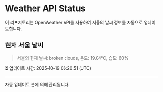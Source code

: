 
# Weather API Status

이 리포지토리는 OpenWeather API를 사용하여 서울의 날씨 정보를 자동으로 업데이트합니다.

## 현재 서울 날씨
> 서울의 현재 날씨: broken clouds, 온도: 19.04°C, 습도: 60%

⏳ 업데이트 시간: 2025-10-19 06:20:51 (UTC)

---
자동 업데이트 봇에 의해 관리됩니다.
